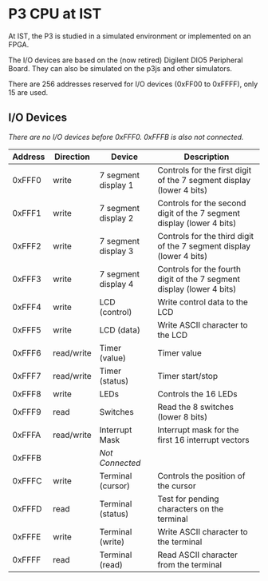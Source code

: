 # P3 CPU at IST #

At IST, the P3 is studied in a simulated environment or implemented on an FPGA.

The I/O devices are based on the (now retired) Digilent DIO5 Peripheral Board. They can also be simulated on the p3js and other simulators.

There are 256 addresses reserved for I/O devices (0xFF00 to 0xFFFF), only 15 are used.

## I/O Devices ##

_There are no I/O devices before 0xFFF0. 0xFFFB is also not connected._

Address | Direction | Device | Description
--------|-----------|--------|------------
0xFFF0 | write | 7 segment display 1 | Controls for the first digit of the 7 segment display (lower 4 bits)
0xFFF1 | write | 7 segment display 2 | Controls for the second digit of the 7 segment display (lower 4 bits)
0xFFF2 | write | 7 segment display 3 | Controls for the third digit of the 7 segment display (lower 4 bits)
0xFFF3 | write | 7 segment display 4 | Controls for the fourth digit of the 7 segment display (lower 4 bits)
0xFFF4 | write | LCD (control) | Write control data to the LCD
0xFFF5 | write | LCD (data) | Write ASCII character to the LCD
0xFFF6 | read/write | Timer (value) | Timer value
0xFFF7 | read/write | Timer (status) | Timer start/stop
0xFFF8 | write | LEDs | Controls the 16 LEDs
0xFFF9 | read | Switches | Read the 8 switches (lower 8 bits)
0xFFFA | read/write | Interrupt Mask | Interrupt mask for the first 16 interrupt vectors
0xFFFB | | _Not Connected_ |
0xFFFC | write | Terminal (cursor) | Controls the position of the cursor
0xFFFD | read | Terminal (status) | Test for pending characters on the terminal
0xFFFE | write | Terminal (write) | Write ASCII character to the terminal
0xFFFF | read | Terminal (read) | Read ASCII character from the terminal
